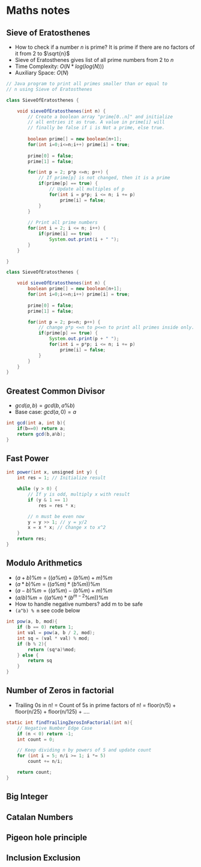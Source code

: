 # Maths notes

## Sieve of Eratosthenes

- How to check if a number $n$ is prime? It is prime if there are no factors of it from 2 to $\sqrt{n}$
- Sieve of Eratosthenes gives list of all prime numbers from $2$ to $n$
- Time Complexity: $O(N*log(log(N)))$
- Auxiliary Space: $O(N)$


``` java
// Java program to print all primes smaller than or equal to
// n using Sieve of Eratosthenes

class SieveOfEratosthenes {

	void sieveOfEratosthenes(int n) {
		// Create a boolean array "prime[0..n]" and initialize
		// all entries it as true. A value in prime[i] will
		// finally be false if i is Not a prime, else true.
		
        boolean prime[] = new boolean[n+1];
		for(int i=0;i<=n;i++) prime[i] = true;
		
        prime[0] = false;
        prime[1] = false;

		for(int p = 2; p*p <=n; p++) {
			// If prime[p] is not changed, then it is a prime
			if(prime[p] == true) {
				// Update all multiples of p
				for(int i = p*p; i <= n; i += p)
					prime[i] = false;
			}
		}
		
		// Print all prime numbers
		for(int i = 2; i <= n; i++) {
			if(prime[i] == true)
				System.out.print(i + " ");
		}
	}

}
```

``` java
class SieveOfEratosthenes {

	void sieveOfEratosthenes(int n) {
		boolean prime[] = new boolean[n+1];
		for(int i=0;i<=n;i++) prime[i] = true;
		
        prime[0] = false;
        prime[1] = false;

		for(int p = 2; p<=n; p++) {
            // change p*p <=n to p<=n to print all primes inside only. second loop will never run
			if(prime[p] == true) {   
                System.out.print(p + " ");
				for(int i = p*p; i <= n; i += p)
					prime[i] = false;
			}
		}
	}
}
```

## Greatest Common Divisor

- $gcd(a,b) = gcd(b,a\%b)$ 
- Base case: $gcd(a,0) = a$

``` java
int gcd(int a, int b){
    if(b==0) return a;
    return gcd(b,a%b);
}
```

## Fast Power

``` java
int power(int x, unsigned int y) {
	int res = 1; // Initialize result

	while (y > 0) {
		// If y is odd, multiply x with result
		if (y & 1 == 1)
			res = res * x;

		// n must be even now
		y = y >> 1; // y = y/2
		x = x * x; // Change x to x^2
	}
	return res;
}
```

## Modulo Arithmetics

- $(a + b) \% m = ((a \% m) + (b \% m) + m) \% m$
- $(a * b) \% m = ((a \% m) * (b \% m)) \% m$
- $(a - b) \% m = ((a \% m) - (b \% m) + m) \% m$
- $(a/b)\% m =  ((a\%m) * (b^{m-2}\%m))\%m$
- How to handle negative numbers? add m to be safe
- `(a^b) % m` see code below 

``` java
int pow(a, b, mod){
	if (b == 0) return 1;
	int val = pow(a, b / 2, mod);
	int sq = (val * val) % mod;
	if (b % 2){
		return (sq*a)%mod;
	} else {
		return sq
	}
}
```


## Number of Zeros in factorial

- Trailing 0s in n! = Count of 5s in prime factors of n! = floor(n/5) + floor(n/25) + floor(n/125) + ….
  
``` java
static int findTrailingZerosInFactorial(int n){
    // Negative Number Edge Case
    if (n < 0) return -1;
    int count = 0;

    // Keep dividing n by powers of 5 and update count
    for (int i = 5; n/i >= 1; i *= 5)
        count += n/i;

    return count;
}
```

## Big Integer

## Catalan Numbers

## Pigeon hole principle

## Inclusion Exclusion
